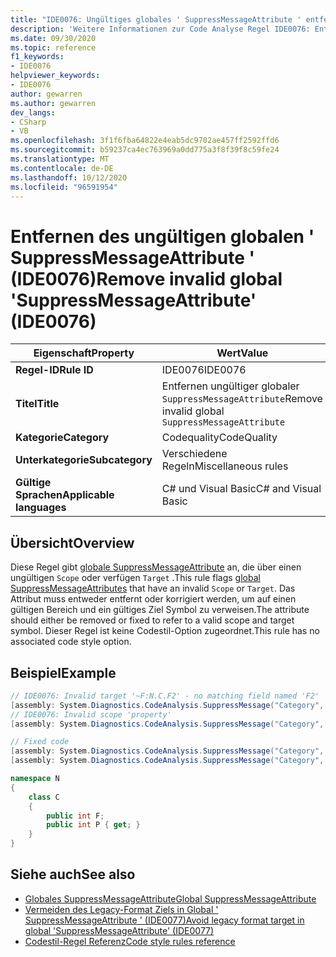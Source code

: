 ```yaml
---
title: "IDE0076: Ungültiges globales ' SuppressMessageAttribute ' entfernen"
description: 'Weitere Informationen zur Code Analyse Regel IDE0076: Entfernen eines ungültigen globalen "SuppressMessageAttribute"'
ms.date: 09/30/2020
ms.topic: reference
f1_keywords:
- IDE0076
helpviewer_keywords:
- IDE0076
author: gewarren
ms.author: gewarren
dev_langs:
- CSharp
- VB
ms.openlocfilehash: 3f1f6fba64822e4eab5dc9702ae457ff2592ffd6
ms.sourcegitcommit: b59237ca4ec763969a0dd775a3f8f39f8c59fe24
ms.translationtype: MT
ms.contentlocale: de-DE
ms.lasthandoff: 10/12/2020
ms.locfileid: "96591954"
---
```

# <a name="remove-invalid-global-suppressmessageattribute-ide0076"></a><span data-ttu-id="fa3a3-103">Entfernen des ungültigen globalen ' SuppressMessageAttribute ' (IDE0076)</span><span class="sxs-lookup"><span data-stu-id="fa3a3-103">Remove invalid global 'SuppressMessageAttribute' (IDE0076)</span></span>

|<span data-ttu-id="fa3a3-104">Eigenschaft</span><span class="sxs-lookup"><span data-stu-id="fa3a3-104">Property</span></span>|<span data-ttu-id="fa3a3-105">Wert</span><span class="sxs-lookup"><span data-stu-id="fa3a3-105">Value</span></span>|
|-|-|
| <span data-ttu-id="fa3a3-106">**Regel-ID**</span><span class="sxs-lookup"><span data-stu-id="fa3a3-106">**Rule ID**</span></span> | <span data-ttu-id="fa3a3-107">IDE0076</span><span class="sxs-lookup"><span data-stu-id="fa3a3-107">IDE0076</span></span> |
| <span data-ttu-id="fa3a3-108">**Titel**</span><span class="sxs-lookup"><span data-stu-id="fa3a3-108">**Title**</span></span> | <span data-ttu-id="fa3a3-109">Entfernen ungültiger globaler `SuppressMessageAttribute`</span><span class="sxs-lookup"><span data-stu-id="fa3a3-109">Remove invalid global `SuppressMessageAttribute`</span></span> |
| <span data-ttu-id="fa3a3-110">**Kategorie**</span><span class="sxs-lookup"><span data-stu-id="fa3a3-110">**Category**</span></span> | <span data-ttu-id="fa3a3-111">Codequality</span><span class="sxs-lookup"><span data-stu-id="fa3a3-111">CodeQuality</span></span> |
| <span data-ttu-id="fa3a3-112">**Unterkategorie**</span><span class="sxs-lookup"><span data-stu-id="fa3a3-112">**Subcategory**</span></span> | <span data-ttu-id="fa3a3-113">Verschiedene Regeln</span><span class="sxs-lookup"><span data-stu-id="fa3a3-113">Miscellaneous rules</span></span> |
| <span data-ttu-id="fa3a3-114">**Gültige Sprachen**</span><span class="sxs-lookup"><span data-stu-id="fa3a3-114">**Applicable languages**</span></span> | <span data-ttu-id="fa3a3-115">C# und Visual Basic</span><span class="sxs-lookup"><span data-stu-id="fa3a3-115">C# and Visual Basic</span></span> |

## <a name="overview"></a><span data-ttu-id="fa3a3-116">Übersicht</span><span class="sxs-lookup"><span data-stu-id="fa3a3-116">Overview</span></span>

<span data-ttu-id="fa3a3-117">Diese Regel gibt [globale SuppressMessageAttribute](/visualstudio/code-quality/in-source-suppression-overview#global-level-suppressions) an, die über einen ungültigen `Scope` oder verfügen `Target` .</span><span class="sxs-lookup"><span data-stu-id="fa3a3-117">This rule flags [global SuppressMessageAttributes](/visualstudio/code-quality/in-source-suppression-overview#global-level-suppressions) that have an invalid `Scope` or `Target`.</span></span> <span data-ttu-id="fa3a3-118">Das Attribut muss entweder entfernt oder korrigiert werden, um auf einen gültigen Bereich und ein gültiges Ziel Symbol zu verweisen.</span><span class="sxs-lookup"><span data-stu-id="fa3a3-118">The attribute should either be removed or fixed to refer to a valid scope and target symbol.</span></span> <span data-ttu-id="fa3a3-119">Dieser Regel ist keine Codestil-Option zugeordnet.</span><span class="sxs-lookup"><span data-stu-id="fa3a3-119">This rule has no associated code style option.</span></span>

## <a name="example"></a><span data-ttu-id="fa3a3-120">Beispiel</span><span class="sxs-lookup"><span data-stu-id="fa3a3-120">Example</span></span>

```csharp
// IDE0076: Invalid target '~F:N.C.F2' - no matching field named 'F2'
[assembly: System.Diagnostics.CodeAnalysis.SuppressMessage("Category", "Id: Title", Scope = "member", Target = "~F:N.C.F2")]
// IDE0076: Invalid scope 'property'
[assembly: System.Diagnostics.CodeAnalysis.SuppressMessage("Category", "Id: Title", Scope = "property", Target = "~P:N.C.P")]

// Fixed code
[assembly: System.Diagnostics.CodeAnalysis.SuppressMessage("Category", "Id: Title", Scope = "member", Target = "~F:N.C.F")]
[assembly: System.Diagnostics.CodeAnalysis.SuppressMessage("Category", "Id: Title", Scope = "member", Target = "~P:N.C.P")]

namespace N
{
    class C
    {
        public int F;
        public int P { get; }
    }
}
```

## <a name="see-also"></a><span data-ttu-id="fa3a3-121">Siehe auch</span><span class="sxs-lookup"><span data-stu-id="fa3a3-121">See also</span></span>

- [<span data-ttu-id="fa3a3-122">Globales SuppressMessageAttribute</span><span class="sxs-lookup"><span data-stu-id="fa3a3-122">Global SuppressMessageAttribute</span></span>](/visualstudio/code-quality/in-source-suppression-overview#global-level-suppressions)
- [<span data-ttu-id="fa3a3-123">Vermeiden des Legacy-Format Ziels in Global ' SuppressMessageAttribute ' (IDE0077)</span><span class="sxs-lookup"><span data-stu-id="fa3a3-123">Avoid legacy format target in global 'SuppressMessageAttribute' (IDE0077)</span></span>](ide0077.md)
- [<span data-ttu-id="fa3a3-124">Codestil-Regel Referenz</span><span class="sxs-lookup"><span data-stu-id="fa3a3-124">Code style rules reference</span></span>](index.md)
